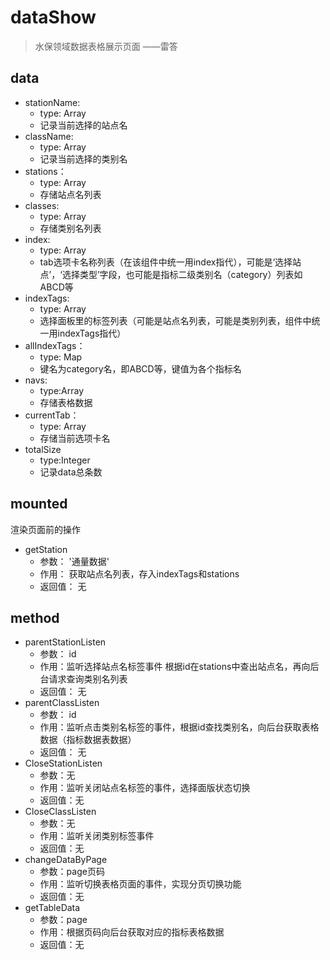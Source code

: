 # dataShow
>水保领域数据表格展示页面
>——雷答
## data
* stationName:
  * type: Array
  * 记录当前选择的站点名
* className:
  * type: Array
  * 记录当前选择的类别名
* stations：
  * type: Array
  * 存储站点名列表
* classes:
  * type: Array
  * 存储类别名列表
* index:
  * type: Array
  * tab选项卡名称列表（在该组件中统一用index指代），可能是‘选择站点’，‘选择类型’字段，也可能是指标二级类别名（category）列表如ABCD等
* indexTags:
  * type: Array
  * 选择面板里的标签列表（可能是站点名列表，可能是类别列表，组件中统一用indexTags指代）
* allIndexTags：
  * type: Map
  * 键名为category名，即ABCD等，键值为各个指标名
* navs:
  * type:Array
  * 存储表格数据
* currentTab：
  * type: Array
  * 存储当前选项卡名
* totalSize
  * type:Integer
  * 记录data总条数
## mounted
渲染页面前的操作
* getStation
  * 参数： '通量数据'
  * 作用： 获取站点名列表，存入indexTags和stations
  * 返回值： 无
## method
* parentStationListen
  * 参数： id
  * 作用：监听选择站点名标签事件 根据id在stations中查出站点名，再向后台请求查询类别名列表
  * 返回值： 无
* parentClassListen
  * 参数： id
  * 作用：监听点击类别名标签的事件，根据id查找类别名，向后台获取表格数据（指标数据表数据）
  * 返回值： 无
* CloseStationListen
  * 参数：无
  * 作用：监听关闭站点名标签的事件，选择面版状态切换
  * 返回值：无
* CloseClassListen
  * 参数：无
  * 作用：监听关闭类别标签事件
  * 返回值：无
* changeDataByPage
  * 参数：page页码
  * 作用：监听切换表格页面的事件，实现分页切换功能
  * 返回值：无
* getTableData
  * 参数：page
  * 作用：根据页码向后台获取对应的指标表格数据
  * 返回值：无

  


  